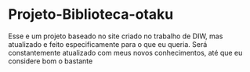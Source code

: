 # Projeto-Biblioteca-otaku
Esse e um projeto baseado no site criado no trabalho de DIW, mas atualizado e feito especificamente para o que eu queria. Será constantemente atualizado com meus novos conhecimentos, até que eu considere bom o bastante
